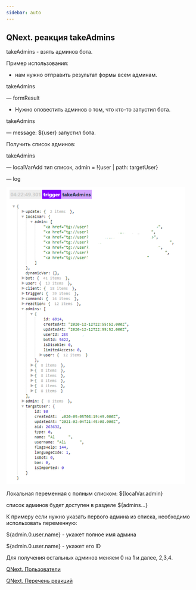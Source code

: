 ```yaml
---
sidebar: auto
---
```


## QNext. реакция takeAdmins

takeAdmins - взять админов бота.



Пример использования:
* нам нужно отправить результат формы всем админам.

takeAdmins

— formResult
* Нужно оповестить админов о том, что кто-то запустил бота.

takeAdmins

— message: ${user} запустил бота.



Получить список админов:

takeAdmins

— localVarAdd тип список, admin = !{user | path: targetUser}

—  log

![](./1.png)

Локальная переменная с полным списком: ${localVar.admin}

список админов будет доступен в разделе ${admins...}

К примеру если нужно указать первого админа из списка, необходимо использовать переменную: 

${admin.0.user.name} - укажет полное имя админа

${admin.0.user.name} - укажет его ID

Для получения остальных админов меняем 0 на 1 и далее, 2,3,4.



[QNext. Пользователи](/docs-test/ph/QNext-admin-users-about-05-27)

[QNext. Перечень реакций](/docs-test/ph/QNext-admin-reaction-about-05-01)